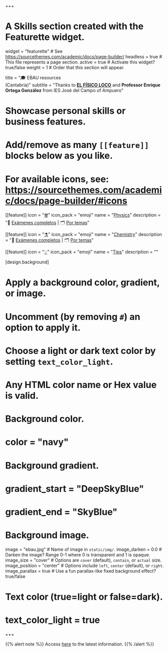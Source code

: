 +++
# A Skills section created with the Featurette widget.
widget = "featurette"  # See https://sourcethemes.com/academic/docs/page-builder/
headless = true  # This file represents a page section.
active = true  # Activate this widget? true/false
weight = 1  # Order that this section will appear.

title = "🎓 EBAU resources <br> (Cantabria)"
subtitle = "Thanks to [**EL FÍSICO LOCO**](http://elfisicoloco.blogspot.com) and **Professor Enrique Ortega González** from IES José del Campo of Ampuero"

# Showcase personal skills or business features.
# 
# Add/remove as many `[[feature]]` blocks below as you like.
# 
# For available icons, see: https://sourcethemes.com/academic/docs/page-builder/#icons

[[feature]]
  icon = "[☢️](#examenes-fisica)"
  icon_pack = "emoji"
  name = "[Physics](#examenes-fisica)"
  description = "📝 [Exámenes completos](#examenes-fisica) | 🗂️ [Por temas](#preguntas-fisica)"  
  
[[feature]]
  icon = "[⚗️](#examenes-quimica)"
  icon_pack = "emoji"
  name = "[Chemistry](#examenes-quimica)"
  description = "📝 [Exámenes completos](#examenes-quimica) | 🗂️ [Por temas](#preguntas-quimica)"
  
[[feature]]
  icon = "[💡](#consejos)"
  icon_pack = "emoji"
  name = "[Tips](#consejos)"
  description = ""  
  
  
[design.background]
  # Apply a background color, gradient, or image.
  #   Uncomment (by removing `#`) an option to apply it.
  #   Choose a light or dark text color by setting `text_color_light`.
  #   Any HTML color name or Hex value is valid.
  
  # Background color.
  # color = "navy"
  
  # Background gradient.
  # gradient_start = "DeepSkyBlue"
  # gradient_end = "SkyBlue"
  
  # Background image.
  image = "ebau.jpg"  # Name of image in `static/img/`.
  image_darken = 0.0  # Darken the image? Range 0-1 where 0 is transparent and 1 is opaque.
  image_size = "cover"  #  Options are `cover` (default), `contain`, or `actual` size.
  image_position = "center"  # Options include `left`, `center` (default), or `right`.
  image_parallax = true  # Use a fun parallax-like fixed background effect? true/false

  # Text color (true=light or false=dark).
  # text_color_light = true    

+++

{{% alert note %}}
Access [here](https://web.unican.es/admision/acceso-a-estudios-de-grado/evaluacion-de-bachillerato-para-el-acceso-a-la-universidad) to the latest information.
{{% /alert %}}